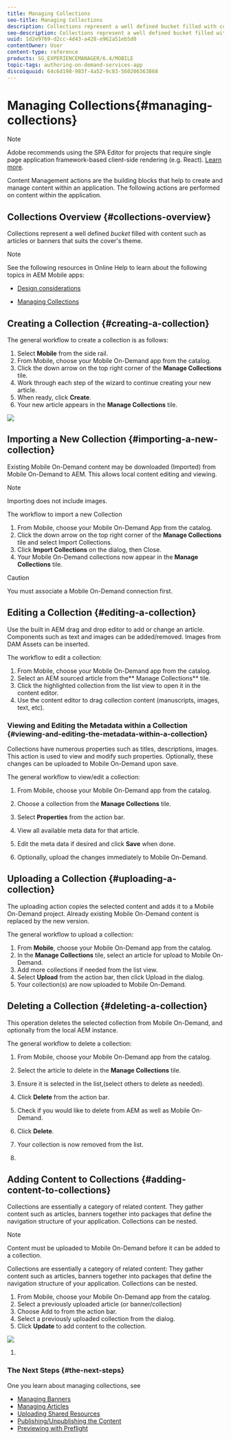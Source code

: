 ```yaml
---
title: Managing Collections
seo-title: Managing Collections
description: Collections represent a well defined bucket filled with content such as articles or banners that suits the cover's theme. Follow this page to learn more.
seo-description: Collections represent a well defined bucket filled with content such as articles or banners that suits the cover's theme. Follow this page to learn more.
uuid: 1d2e9769-d2cc-4d43-a428-e962a51eb5d0
contentOwner: User
content-type: reference
products: SG_EXPERIENCEMANAGER/6.4/MOBILE
topic-tags: authoring-on-demand-services-app
discoiquuid: 64c6d198-983f-4a52-9c83-560206363868
---
```


# Managing Collections{#managing-collections}

>[!NOTE]
>
>Adobe recommends using the SPA Editor for projects that require single page application framework-based client-side rendering (e.g. React). [Learn more](/help/sites-developing/spa-overview.md).

Content Management actions are the building blocks that help to create and manage content within an application. The following actions are performed on content within the application.

## Collections Overview {#collections-overview}

Collections represent a well defined *bucket* filled with content such as articles or banners that suits the cover's theme.

>[!NOTE]
>
>See the following resources in Online Help to learn about the following topics in AEM Mobile apps:
>
>* [Design considerations](https://helpx.adobe.com/digital-publishing-solution/help/design-app.html)
>
>* [Managing Collections](https://helpx.adobe.com/digital-publishing-solution/help/creating-collections.html)
>

## Creating a Collection {#creating-a-collection}

The general workflow to create a collection is as follows:

1. Select **Mobile** from the side rail.
1. From Mobile, choose your Mobile On-Demand app from the catalog.
1. Click the down arrow on the top right corner of the **Manage Collections** tile.
1. Work through each step of the wizard to continue creating your new article.
1. When ready, click **Create**.
1. Your new article appears in the **Manage Collections** tile.

![](assets/chlimage_1-1.gif)

## Importing a New Collection {#importing-a-new-collection}

Existing Mobile On-Demand content may be downloaded (Imported) from Mobile On-Demand to AEM. This allows local content editing and viewing.

>[!NOTE]
>
>Importing does not include images.

The workflow to import a new Collection

1. From Mobile, choose your Mobile On-Demand App from the catalog.
1. Click the down arrow on the top right corner of the **Manage Collections** tile and select Import Collections.
1. Click **Import Collections** on the dialog, then Close.
1. Your Mobile On-Demand collections now appear in the **Manage Collections** tile.

>[!CAUTION]
>
>You must associate a Mobile On-Demand connection first.

## Editing a Collection {#editing-a-collection}

Use the built in AEM drag and drop editor to add or change an article. Components such as text and images can be added/removed. Images from DAM Assets can be inserted.

The workflow to edit a collection:

1. From Mobile, choose your Mobile On-Demand app from the catalog.
1. Select an AEM sourced article from the** Manage Collections** tile.
1. Click the highlighted collection from the list view to open it in the content editor.
1. Use the content editor to drag collection content (manuscripts, images, text, etc).

### Viewing and Editing the Metadata within a Collection {#viewing-and-editing-the-metadata-within-a-collection}

Collections have numerous properties such as titles, descriptions, images. This action is used to view and modify such properties. Optionally, these changes can be uploaded to Mobile On-Demand upon save.

The general workflow to view/edit a collection:

1. From Mobile, choose your Mobile On-Demand app from the catalog.
1. Choose a collection from the **Manage Collections** tile.

1. Select **Properties** from the action bar.
1. View all available meta data for that article.
1. Edit the meta data if desired and click **Save** when done.
1. Optionally, upload the changes immediately to Mobile On-Demand.

## Uploading a Collection {#uploading-a-collection}

The uploading action copies the selected content and adds it to a Mobile On-Demand project. Already existing Mobile On-Demand content is replaced by the new version.

The general workflow to upload a collection:

1. From **Mobile**, choose your Mobile On-Demand app from the catalog.
1. In the **Manage Collections** tile, select an article for upload to Mobile On-Demand.
1. Add more collections if needed from the list view.
1. Select **Upload** from the action bar, then click Upload in the dialog.
1. Your collection(s) are now uploaded to Mobile On-Demand.

## Deleting a Collection {#deleting-a-collection}

This operation deletes the selected collection from Mobile On-Demand, and optionally from the local AEM instance.

The general workflow to delete a collection:

1. From Mobile, choose your Mobile On-Demand app from the catalog.
1. Select the article to delete in the **Manage Collections** tile.
1. Ensure it is selected in the list,(select others to delete as needed).
1. Click **Delete** from the action bar.
1. Check if you would like to delete from AEM as well as Mobile On-Demand.
1. Click **Delete**.
1. Your collection is now removed from the list.

1.

## Adding Content to Collections {#adding-content-to-collections}

Collections are essentially a category of related content. They gather content such as articles, banners together into packages that define the navigation structure of your application. Collections can be nested.

>[!NOTE]
>
>Content must be uploaded to Mobile On-Demand before it can be added to a collection.

Collections are essentially a category of related content: They gather content such as articles, banners together into packages that define the navigation structure of your application. Collections can be nested.

1. From Mobile, choose your Mobile On-Demand app from the catalog.
1. Select a previously uploaded article (or banner/collection)
1. Choose Add to from the action bar.
1. Select a previously uploaded collection from the dialog.
1. Click **Update** to add content to the collection.

![](assets/chlimage_1-2.gif)

1.

### The Next Steps {#the-next-steps}

One you learn about managing collections, see

* [Managing Banners](/help/mobile/mobile-on-demand-managing-banners.md)
* [Managing Articles](/help/mobile/mobile-on-demand-managing-articles.md)
* [Uploading Shared Resources](/help/mobile/mobile-on-demand-shared-resources.md)
* [Publishing/Unpublishing the Content](/help/mobile/mobile-on-demand-publishing-unpublishing.md)
* [Previewing with Preflight](/help/mobile/aem-mobile-manage-ondemand-services.md)

